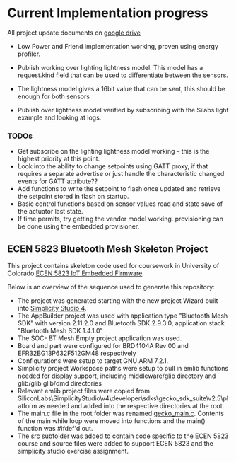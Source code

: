 # Current Implementation progress
All project update documents on [google drive](https://drive.google.com/drive/u/0/folders/1rQfYgGdwMprrHQvmEfe_ihg3yPjacLZz)

* Low Power and Friend implementation working, proven using energy profiler.

* Publish working over lighting lightness model. This model has a request.kind field that can be used to differentiate between the sensors. 
* The lightness model gives a 16bit value that can be sent, this should be enough for both sensors
* Publish over lightness model verified by subscribing with the Silabs light example and looking at logs. 

### TODOs
* Get subscribe on the lighting lightness model working – this is the highest priority at this point.
* Look into the ability to change setpoints using GATT proxy, if that requires a separate advertise or just handle the characteristic changed events for GATT attribute??
* Add functions to write the setpoint to flash once updated and retrieve the setpoint stored in flash on startup.
* Basic control functions based on sensor values read and state save of the actuator last state. 
* If time permits, try getting the vendor model working. provisioning can be done using the embedded provisioner.


## ECEN 5823 Bluetooth Mesh Skeleton Project

This project contains skeleton code used for coursework in University of Colorado [ECEN 5823 IoT Embedded Firmware](https://sites.google.com/colorado.edu/ecen5823/home).

Below is an overview of the sequence used to generate this repository:
* The project was generated starting with the new project Wizard built into [Simplicity Studio 4](https://www.silabs.com/products/development-tools/software/simplicity-studio).  
* The AppBuilder project was used with application type "Bluetooth Mesh SDK" with version 2.11.2.0 and Bluetooth SDK 2.9.3.0, application stack "Bluetooth Mesh SDK 1.4.1.0"
* The SOC- BT Mesh Empty project application was used.
* Board and part were configured for BRD4104A Rev 00 and EFR32BG13P632F512GM48 respectively
* Configurations were setup to target GNU ARM 7.2.1.
* Simplicity project Workspace paths were setup to pull in emlib functions needed for display support, including middleware/glib directory and glib/glib glib/dmd directories
* Relevant emlib project files were copied from SiliconLabs\SimplicityStudio\v4\developer\sdks\gecko_sdk_suite\v2.5\platform as needed and added into the respective directories at the root.
* The main.c file in the root folder was renamed [gecko_main.c](gecko_main.c).  Contents of the main while loop were moved into functions and the main() function was #ifdef'd out.
* The [src](src) subfolder was added to contain code specific to the ECEN 5823 course and source files were added to support ECEN 5823 and the simplicity studio exercise assignment.
